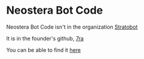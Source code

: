 # Neostera Bot Code

Neostera Bot Code isn't in the organization [Stratobot](https://github.com/Stratobot)

It is in the founder's github, [7ra](https://github.com/7ra)

You can be able to find it [here](https://github.com/7ra/stratobot)
